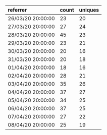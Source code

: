 | referrer          | count | uniques |
| :---------------- | :---- | :------ |
| 26/03/20 20:00:00 | 23    | 20      |
| 27/03/20 20:00:00 | 27    | 24      |
| 28/03/20 20:00:00 | 45    | 23      |
| 29/03/20 20:00:00 | 23    | 21      |
| 30/03/20 20:00:00 | 20    | 16      |
| 31/03/20 20:00:00 | 20    | 18      |
| 01/04/20 20:00:00 | 18    | 16      |
| 02/04/20 20:00:00 | 28    | 21      |
| 03/04/20 20:00:00 | 35    | 26      |
| 04/04/20 20:00:00 | 37    | 27      |
| 05/04/20 20:00:00 | 34    | 25      |
| 06/04/20 20:00:00 | 37    | 25      |
| 07/04/20 20:00:00 | 27    | 22      |
| 08/04/20 20:00:00 | 25    | 19      |